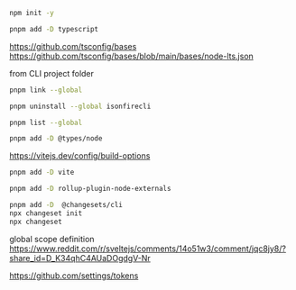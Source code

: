 ```bash
npm init -y
```

```bash
pnpm add -D typescript
```

https://github.com/tsconfig/bases
https://github.com/tsconfig/bases/blob/main/bases/node-lts.json

from CLI project folder
```bash
pnpm link --global
```
```bash
pnpm uninstall --global isonfirecli
```


```bash
pnpm list --global
```


```bash
pnpm add -D @types/node
```

https://vitejs.dev/config/build-options
```bash
pnpm add -D vite
```


```bash
pnpm add -D rollup-plugin-node-externals
```


```bash
pnpm add -D  @changesets/cli
npx changeset init
npx changeset
```



global scope definition
https://www.reddit.com/r/sveltejs/comments/14o51w3/comment/jqc8jy8/?share_id=D_K34qhC4AUaDOgdgV-Nr


https://github.com/settings/tokens